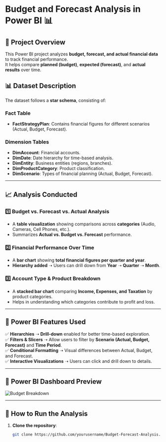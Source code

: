 # Budget and Forecast Analysis in Power BI 📊

## 📌 Project Overview
This Power BI project analyzes **budget, forecast, and actual financial data** to track financial performance.  
It helps compare **planned (budget)**, **expected (forecast)**, and **actual results** over time.

## 📊 Dataset Description
The dataset follows a **star schema**, consisting of:

### **Fact Table**
- **FactStrategyPlan**: Contains financial figures for different scenarios (Actual, Budget, Forecast).

### **Dimension Tables**
- **DimAccount**: Financial accounts.
- **DimDate**: Date hierarchy for time-based analysis.
- **DimEntity**: Business entities (regions, branches).
- **DimProductCategory**: Product classification.
- **DimScenario**: Types of financial planning (Actual, Budget, Forecast).

---

## 📈 Analysis Conducted

### **1️⃣ Budget vs. Forecast vs. Actual Analysis**
- A **table visualization** showing comparisons across **categories** (Audio, Cameras, Cell Phones, etc.).
- Summarizes **Actual vs. Budget vs. Forecast** performance.

### **2️⃣ Financial Performance Over Time**
- A **bar chart** showing **total financial figures per quarter and year**.
- **Hierarchy added** ➝ Users can drill down from **Year** ➝ **Quarter** ➝ **Month**.

### **3️⃣ Account Type & Product Breakdown**
- A **stacked bar chart** comparing **Income, Expenses, and Taxation** by product categories.
- Helps in understanding which categories contribute to profit and loss.

---

## 🔧 Power BI Features Used
✅ **Hierarchies** ➝ **Drill-down** enabled for better time-based exploration.  
✅ **Filters & Slicers** ➝ Allow users to filter by **Scenario (Actual, Budget, Forecast)** and **Time Period**.  
✅ **Conditional Formatting** ➝ Visual differences between Actual, Budget, and Forecast.  
✅ **Interactive Visualizations** ➝ Users can click and drill down to details.

---

## 📸 Power BI Dashboard Preview
![Budget Breakdown](images/image.png)

---

## 🚀 How to Run the Analysis
1. **Clone the repository**:
   ```bash
   git clone https://github.com/yourusername/Budget-Forecast-Analysis.git
